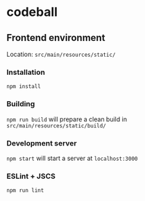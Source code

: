 # codeball
## Frontend environment
Location: `src/main/resources/static/`
### Installation
`npm install`
### Building
`npm run build` will prepare a clean build in `src/main/resources/static/build/`
### Development server
`npm start` will start a server at `localhost:3000`
### ESLint + JSCS
`npm run lint`

